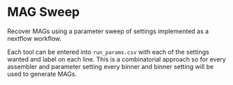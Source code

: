 # MAG Sweep

Recover MAGs using a parameter sweep of settings implemented as a nextflow workflow.

Each tool can be entered into `run_params.csv` with each of the settings wanted and label on each line.
This is a combinatorial approach so for every assembler and parameter setting every binner and binner setting will be used to generate MAGs.

